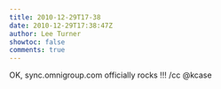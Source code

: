 ```yaml
---
title: 2010-12-29T17-38
date: 2010-12-29T17:38:47Z
author: Lee Turner
showtoc: false
comments: true
---
```


OK, sync.omnigroup.com officially rocks !!! /cc @kcase

